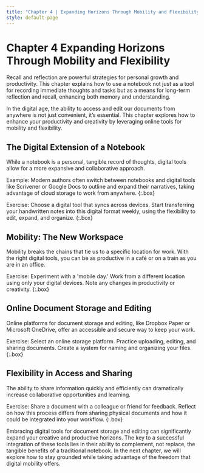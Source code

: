 ```yaml
---
title: "Chapter 4 | Expanding Horizons Through Mobility and Flexibility"
style: default-page
---
```


# **Chapter 4** Expanding Horizons Through Mobility and Flexibility
Recall and reflection are powerful strategies for personal growth and productivity. This chapter explains how to use a notebook not just as a tool for recording immediate thoughts and tasks but as a means for long-term reflection and recall, enhancing both memory and understanding.

In the digital age, the ability to access and edit our documents from anywhere is not just convenient, it’s essential. This chapter explores how to enhance your productivity and creativity by leveraging online tools for mobility and flexibility.

## **The Digital Extension of a Notebook**

While a notebook is a personal, tangible record of thoughts, digital tools allow for a more expansive and collaborative approach.

Example: Modern authors often switch between notebooks and digital tools like Scrivener or Google Docs to outline and expand their narratives, taking advantage of cloud storage to work from anywhere.
{:.box}

Exercise: Choose a digital tool that syncs across devices. Start transferring your handwritten notes into this digital format weekly, using the flexibility to edit, expand, and organize.
{:.box}

## **Mobility: The New Workspace**

Mobility breaks the chains that tie us to a specific location for work. With the right digital tools, you can be as productive in a café or on a train as you are in an office.

Exercise: Experiment with a 'mobile day.' Work from a different location using only your digital devices. Note any changes in productivity or creativity.
{:.box}

## **Online Document Storage and Editing**

Online platforms for document storage and editing, like Dropbox Paper or Microsoft OneDrive, offer an accessible and secure way to keep your work.

Exercise: Select an online storage platform. Practice uploading, editing, and sharing documents. Create a system for naming and organizing your files.
{:.box}

## **Flexibility in Access and Sharing**

The ability to share information quickly and efficiently can dramatically increase collaborative opportunities and learning.

Exercise: Share a document with a colleague or friend for feedback. Reflect on how this process differs from sharing physical documents and how it could be integrated into your workflow.
{:.box}

Embracing digital tools for document storage and editing can significantly expand your creative and productive horizons. The key to a successful integration of these tools lies in their ability to complement, not replace, the tangible benefits of a traditional notebook. In the next chapter, we will explore how to stay grounded while taking advantage of the freedom that digital mobility offers.
